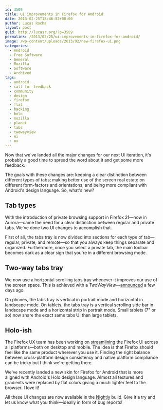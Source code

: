 ```yaml
---
id: 3509
title: UI improvements in Firefox for Android
date: 2013-02-25T18:46:52+00:00
author: Lucas Rocha
layout: post
guid: http://lucasr.org/?p=3509
permalink: /2013/02/25/ui-improvements-in-firefox-for-android/
image: /wp-content/uploads/2013/02/new-firefox-ui.png
categories:
  - Android
  - Free Software
  - General
  - Mozilla
  - Software
  - Archived
tags:
  - android
  - call for feedback
  - community
  - design
  - firefox
  - flat
  - hacking
  - holo
  - mozilla
  - planet
  - tabs
  - twowayview
  - ui
  - ux
---
```

Now that we've landed all the major changes for our next UI iteration, it's
probably a good time to spread the word about it and get some more feedback.

The goals with these changes are: keeping a clear distinction between different
types of tabs; making better use of the screen real estate on different
form-factors and orientations; and being more compliant with Android's design
language. So, what's new?

## Tab types

With the introduction of private browsing support in Firefox 21—now in
Aurora—came the need for a clear distinction between regular and private tabs.
We've done two UI changes to accomplish that.

First of all, the tabs tray is now divided into sections for each type of
tab—regular, private, and remote—so that you always keep things separate and
organized. Furthermore, once you select a private tab, the main toolbar becomes
dark as a clear sign that you're in a different browsing mode.

## Two-way tabs tray

We now use a horizontal scrolling tabs tray whenever it improves our use of the
screen space. This is achieved with a
_TwoWayView_—[announced](http://lucasr.org/2013/02/21/introducing-twowayview/
"Introducing TwoWayView") a few days ago.

On phones, the tabs tray is vertical in portrait mode and horizontal in
landscape mode. On tablets, the tabs tray is a vertical scrolling side bar in
landscape mode and a horizontal strip in portrait mode. Small tablets (7" or
so) now share the exact same tabs UI than large tablets.

## Holo-ish

The Firefox UX team has been working on
[streamlining](http://madhava.com/egotism/archive/005060.html) the Firefox UI
across all platforms—both on desktop and mobile. The idea is that Firefox
should feel like the same product wherever you use it. Finding the right
balance between cross-platform design consistency and native platform
compliance can be tricky but I think we're getting there.

We've recently landed a new skin for Firefox for Android that is more aligned
with Android's Holo design language. Almost all textures and gradients were
replaced by flat colors giving a much lighter feel to the browser. I love it!

All these UI changes are now available in the
[Nightly](http://nightly.mozilla.org/) build. Give it a try and let us know
what you think—ideally in form of bug reports!
